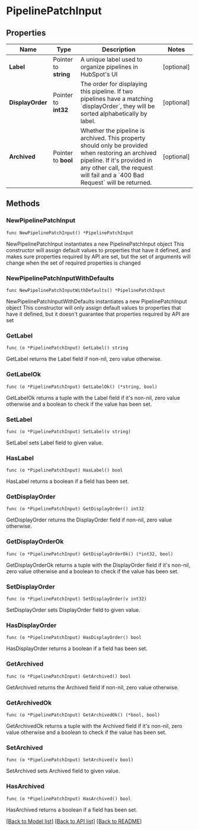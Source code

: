# PipelinePatchInput

## Properties

Name | Type | Description | Notes
------------ | ------------- | ------------- | -------------
**Label** | Pointer to **string** | A unique label used to organize pipelines in HubSpot&#39;s UI | [optional] 
**DisplayOrder** | Pointer to **int32** | The order for displaying this pipeline. If two pipelines have a matching &#x60;displayOrder&#x60;, they will be sorted alphabetically by label. | [optional] 
**Archived** | Pointer to **bool** | Whether the pipeline is archived. This property should only be provided when restoring an archived pipeline. If it&#39;s provided in any other call, the request will fail and a &#x60;400 Bad Request&#x60; will be returned. | [optional] 

## Methods

### NewPipelinePatchInput

`func NewPipelinePatchInput() *PipelinePatchInput`

NewPipelinePatchInput instantiates a new PipelinePatchInput object
This constructor will assign default values to properties that have it defined,
and makes sure properties required by API are set, but the set of arguments
will change when the set of required properties is changed

### NewPipelinePatchInputWithDefaults

`func NewPipelinePatchInputWithDefaults() *PipelinePatchInput`

NewPipelinePatchInputWithDefaults instantiates a new PipelinePatchInput object
This constructor will only assign default values to properties that have it defined,
but it doesn't guarantee that properties required by API are set

### GetLabel

`func (o *PipelinePatchInput) GetLabel() string`

GetLabel returns the Label field if non-nil, zero value otherwise.

### GetLabelOk

`func (o *PipelinePatchInput) GetLabelOk() (*string, bool)`

GetLabelOk returns a tuple with the Label field if it's non-nil, zero value otherwise
and a boolean to check if the value has been set.

### SetLabel

`func (o *PipelinePatchInput) SetLabel(v string)`

SetLabel sets Label field to given value.

### HasLabel

`func (o *PipelinePatchInput) HasLabel() bool`

HasLabel returns a boolean if a field has been set.

### GetDisplayOrder

`func (o *PipelinePatchInput) GetDisplayOrder() int32`

GetDisplayOrder returns the DisplayOrder field if non-nil, zero value otherwise.

### GetDisplayOrderOk

`func (o *PipelinePatchInput) GetDisplayOrderOk() (*int32, bool)`

GetDisplayOrderOk returns a tuple with the DisplayOrder field if it's non-nil, zero value otherwise
and a boolean to check if the value has been set.

### SetDisplayOrder

`func (o *PipelinePatchInput) SetDisplayOrder(v int32)`

SetDisplayOrder sets DisplayOrder field to given value.

### HasDisplayOrder

`func (o *PipelinePatchInput) HasDisplayOrder() bool`

HasDisplayOrder returns a boolean if a field has been set.

### GetArchived

`func (o *PipelinePatchInput) GetArchived() bool`

GetArchived returns the Archived field if non-nil, zero value otherwise.

### GetArchivedOk

`func (o *PipelinePatchInput) GetArchivedOk() (*bool, bool)`

GetArchivedOk returns a tuple with the Archived field if it's non-nil, zero value otherwise
and a boolean to check if the value has been set.

### SetArchived

`func (o *PipelinePatchInput) SetArchived(v bool)`

SetArchived sets Archived field to given value.

### HasArchived

`func (o *PipelinePatchInput) HasArchived() bool`

HasArchived returns a boolean if a field has been set.


[[Back to Model list]](../README.md#documentation-for-models) [[Back to API list]](../README.md#documentation-for-api-endpoints) [[Back to README]](../README.md)



